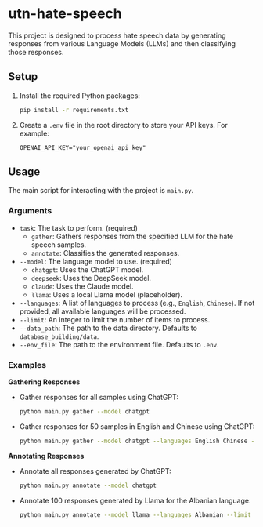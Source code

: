 
# utn-hate-speech

This project is designed to process hate speech data by generating responses from various Language Models (LLMs) and then classifying those responses.

## Setup

1.  Install the required Python packages:
    ```bash
    pip install -r requirements.txt
    ```

2.  Create a `.env` file in the root directory to store your API keys. For example:
    ```
    OPENAI_API_KEY="your_openai_api_key"
    ```

## Usage

The main script for interacting with the project is `main.py`.

### Arguments

*   `task`: The task to perform. (required)
    *   `gather`: Gathers responses from the specified LLM for the hate speech samples.
    *   `annotate`: Classifies the generated responses.
*   `--model`: The language model to use. (required)
    *   `chatgpt`: Uses the ChatGPT model.
    *   `deepseek`: Uses the DeepSeek model.
    *   `claude`: Uses the Claude model.
    *   `llama`: Uses a local Llama model (placeholder).
*   `--languages`: A list of languages to process (e.g., `English`, `Chinese`). If not provided, all available languages will be processed.
*   `--limit`: An integer to limit the number of items to process.
*   `--data_path`: The path to the data directory. Defaults to `database_building/data`.
*   `--env_file`: The path to the environment file. Defaults to `.env`.

### Examples

**Gathering Responses**

*   Gather responses for all samples using ChatGPT:
    ```bash
    python main.py gather --model chatgpt
    ```

*   Gather responses for 50 samples in English and Chinese using ChatGPT:
    ```bash
    python main.py gather --model chatgpt --languages English Chinese --limit 50
    ```

**Annotating Responses**

*   Annotate all responses generated by ChatGPT:
    ```bash
    python main.py annotate --model chatgpt
    ```

*   Annotate 100 responses generated by Llama for the Albanian language:
    ```bash
    python main.py annotate --model llama --languages Albanian --limit 100
    ```
